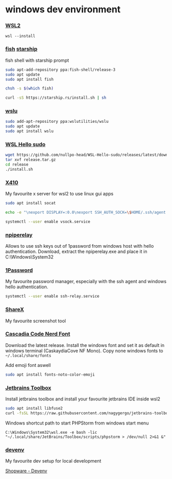 # windows dev environment

### [WSL2](https://learn.microsoft.com/en-us/windows/wsl/install)
```
wsl --install
```

### [fish](https://fishshell.com/) [starship](https://starship.rs/)
fish shell with starship prompt
```bash
sudo apt-add-repository ppa:fish-shell/release-3
sudo apt update
sudo apt install fish

chsh -s $(which fish)

curl -sS https://starship.rs/install.sh | sh
```

### [wslu](https://github.com/wslutilities/wslu)
```bash
sudo add-apt-repository ppa:wslutilities/wslu
sudo apt update
sudo apt install wslu
```

### [WSL Hello sudo](https://github.com/nullpo-head/WSL-Hello-sudo)
```bash
wget https://github.com/nullpo-head/WSL-Hello-sudo/releases/latest/download/release.tar.gz
tar xvf release.tar.gz
cd release
./install.sh
```

### [X410](https://x410.dev/)
My favourite x server for wsl2 to use linux gui apps
```bash
sudo apt install socat

echo -e "\nexport DISPLAY=:0.0\nexport SSH_AUTH_SOCK=\$HOME/.ssh/agent.sock\nexport DIRENV_LOG_FORMAT=" >> ~/.bashrc

systemctl --user enable vsock.service
```

### [npiperelay](https://github.com/jstarks/npiperelay/releases/tag/v0.1.0)
Allows to use ssh keys out of 1password from windows host with hello authentication.
Download, extract the npiperelay.exe and place it in C:\Windows\System32

### [1Password](https://1password.com/downloads/windows/)
My favourite password manager, especially with the ssh agent and windows hello authentication.
```bash
systemctl --user enable ssh-relay.service
```

### [ShareX](https://github.com/ShareX/ShareX/releases)
My favourite screenshot tool

### [Cascadia Code Nerd Font](https://github.com/ryanoasis/nerd-fonts/releases/)
Download the latest release. Install the windows font and set it as default in windows terminal (CaskaydiaCove NF Mono).
Copy none windows fonts to `~/.local/share/fonts`

Add emoji font aswell
```bash
sudo apt install fonts-noto-color-emoji
```

### [Jetbrains Toolbox](https://www.jetbrains.com/toolbox-app/)
Install jetbrains toolbox and install your favourite jetbrains IDE inside wsl2
```bash
sudo apt install libfuse2
curl -fsSL https://raw.githubusercontent.com/nagygergo/jetbrains-toolbox-install/master/jetbrains-toolbox.sh | bash
```

Windows shortcut path to start PHPStorm from windows start menu
```
C:\Windows\System32\wsl.exe -e bash -lic "~/.local/share/JetBrains/Toolbox/scripts/phpstorm > /dev/null 2>&1 &"
```

### [devenv](https://devenv.sh/)
My favourite dev setup for local development

[Shopware - Devenv](https://developer.shopware.com/docs/guides/installation/devenv)
